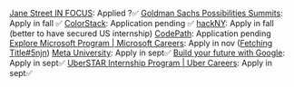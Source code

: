 [Jane Street IN FOCUS](https://www.janestreet.com/join-jane-street/programs-and-events/in-focus/): Applied ?✅
[Goldman Sachs Possibilities Summits](https://www.goldmansachs.com/careers/students/programs/americas/possibilities-summits.html): Apply in fall ✅
[ColorStack](https://www.colorstack.org): Application pending ✅
[hackNY](https://hackny.org/fellows-program): Apply in fall (better to have secured US internship)
[CodePath](https://www.codepath.org): Application pending
[Explore Microsoft Program | Microsoft Careers](https://careers.microsoft.com/v2/global/en/exploremicrosoft): Apply in nov ([Fetching Title#5njn](https://github.com/CourtneyThurston/microsoft-internships))
[Meta University](https://www.metacareers.com/careerprograms/pathways/metauniversity): Apply in sept✅
[Build your future with Google](https://buildyourfuture.withgoogle.com/programs/step): Apply in sept✅
[UberSTAR Internship Program | Uber Careers](https://www.uber.com/us/en/careers/uberstar/): Apply in sept✅
